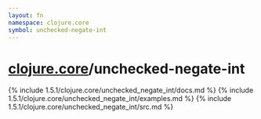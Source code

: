 ```yaml
---
layout: fn
namespace: clojure.core
symbol: unchecked-negate-int
---
```


# [clojure.core](../)/unchecked-negate-int

{% include 1.5.1/clojure.core/unchecked_negate_int/docs.md %}
{% include 1.5.1/clojure.core/unchecked_negate_int/examples.md %}
{% include 1.5.1/clojure.core/unchecked_negate_int/src.md %}

